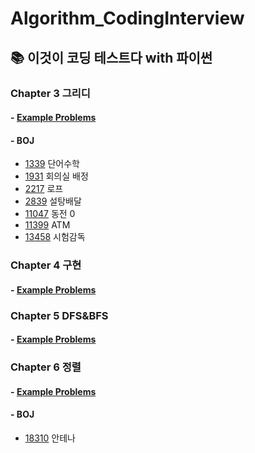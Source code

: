 # Algorithm_CodingInterview

## 📚 이것이 코딩 테스트다 with 파이썬
### Chapter 3 그리디
#### - [Example Problems][ch3_ex]
#### - BOJ
- [1339][1339] 단어수학  
- [1931][1931] 회의실 배정  
- [2217][2217] 로프  
- [2839][2839] 설탕배달  
- [11047][11047] 동전 0
- [11399][11399] ATM
- [13458][13458] 시험감독  

### Chapter 4 구현  
#### - [Example Problems][ch4_ex]  

### Chapter 5 DFS&BFS  
#### - [Example Problems][ch5_ex]  

### Chapter 6 정렬  
#### - [Example Problems][ch6_ex]
#### - BOJ
- [18310][18310] 안테나  

[ch3_ex]: https://github.com/YeHoonJang/Algorithm_CodingInterview/blob/master/This_Is_Coding_Test/Ch03_Greedy.ipynb  
[1339]: https://github.com/YeHoonJang/Algorithm_CodingInterview/blob/master/boj/Greedy/1339_단어수학.py 
[1931]: https://github.com/YeHoonJang/Algorithm_CodingInterview/blob/master/boj/Greedy/1931_회의실배정.py
[2217]: https://github.com/YeHoonJang/Algorithm_CodingInterview/blob/master/boj/Greedy/2217_로프.py  
[2839]: https://github.com/YeHoonJang/Algorithm_CodingInterview/blob/master/boj/Greedy/2839_설탕배달.py
[11047]: https://github.com/YeHoonJang/Algorithm_CodingInterview/blob/master/boj/Greedy/11047_동전_0.py
[11399]: https://github.com/YeHoonJang/Algorithm_CodingInterview/blob/master/boj/Greedy/11399_ATM.py
[13458]: https://github.com/YeHoonJang/Algorithm_CodingInterview/blob/master/boj/Greedy/13458_시험감독.py  

[ch4_ex]: https://github.com/YeHoonJang/Algorithm_CodingInterview/blob/master/This_Is_Coding_Test/Ch04_Implmentation.ipynb  

[ch5_ex]: https://github.com/YeHoonJang/Algorithm_CodingInterview/blob/master/This_Is_Coding_Test/Ch05_DFS_BFS.ipynb  

[ch6_ex]: https://github.com/YeHoonJang/Algorithm_CodingInterview/blob/master/This_Is_Coding_Test/Ch06_Sorting.ipynb  
[18310]: https://github.com/YeHoonJang/Algorithm_CodingInterview/blob/master/boj/Sorting/18310_안테나.py    


